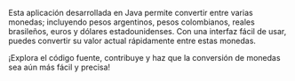 Esta aplicación desarrollada en Java permite convertir entre varias monedas; incluyendo pesos argentinos, pesos colombianos, reales brasileños, euros y dólares estadounidenses. Con una interfaz fácil de usar, puedes convertir su valor actual rápidamente entre estas monedas.

¡Explora el código fuente, contribuye y haz que la conversión de monedas sea aún más fácil y precisa!
